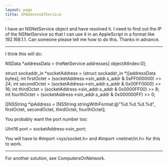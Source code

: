```yaml
---
layout: page
title: IPAddressOfService
---
```


I have an NSNetService object and have resolved it. I need to find out the IP of the NSNetService so that I can use it in an AppleScript in a format like 192.168.1.1. Can someone please tell me how to do this. Thanks in advance.

----
I think this will do:
    
NSData *addressData = theNetService addresses] objectAtIndex:0];

struct sockaddr_in *socketAddress = (struct sockaddr_in *)[addressData bytes];
int firstOctet = (socketAddress->sin_addr.s_addr & 0xFF000000) >> 24;
int secondOctet = (socketAddress->sin_addr.s_addr & 0x00FF0000) >> 16;
int thirdOctet = (socketAddress->sin_addr.s_addr & 0x0000FF00) >> 8;
int fourthOctet = (socketAddress->sin_addr.s_addr & 0x000000FF) >> 0;

[[NSString *ipAddress = [NSString stringWithFormat:@"%d.%d.%d.%d", firstOctet, secondOctet, thirdOctet, fourthOctet];

You probably want the port number too:
    
UInt16 port = socketAddress->sin_port;


You will have to #import <sys/socket.h> and #import <netinet/in.h> for this to work.

----
For another solution, see ComputersOnNetwork.

